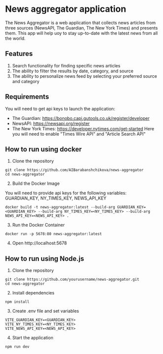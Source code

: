 # News aggregator application

The News Aggregator is a web application that collects news articles from three sources (NewsAPI, The Guardian, The New York Times) and presents them. This app will help uoy to stay up-to-date with the latest news from all the world.

## Features

1. Search functionality for finding specific news articles
2. The ability to filter the results by date, category, and source
3. The ability to personalize news feed by selecting your preferred source and category

## Requirements

You will need to get api keys to launch the application:

- The Guardian: https://bonobo.capi.gutools.co.uk/register/developer
- NewsAPI: https://newsapi.org/register
- The New York Times: https://developer.nytimes.com/get-started Here you will need to enable "Times Wire API" and "Article Search API"

## How to run using docker

1. Clone the repository

```
git clone https://github.com/AIBarabanshchikova/news-aggregator
cd news-aggregator
```

2. Build the Docker Image

You will need to provide api keys for the following variables: GUARDIAN_KEY, NY_TIMES_KEY, NEWS_API_KEY

```
docker build -t news-aggregator:latest --build-arg GUARDIAN_KEY=<GUARDIAN_KEY> --build-arg NY_TIMES_KEY=<NY_TIMES_KEY> --build-arg NEWS_API_KEY=<NEWS_API_KEY> .
```

3. Run the Docker Container

```
docker run -p 5678:80 news-aggregator:latest
```

4. Open http://localhost:5678

## How to run using Node.js

1. Clone the repository

```
git clone https://github.com/yourusername/news-aggregator.git
cd news-aggregator
```

2. Install dependencies

```
npm install
```

3. Create .env file and set variables

```
VITE_GUARDIAN_KEY=<GUARDIAN_KEY>
VITE_NY_TIMES_KEY=<NY_TIMES_KEY>
VITE_NEWS_API_KEY=<NEWS_API_KEY>
```

4. Start the application

```
npm run dev
```
